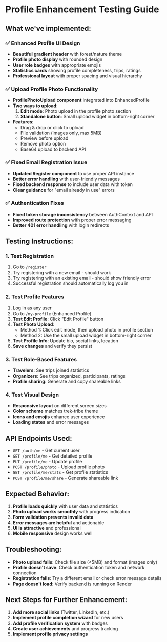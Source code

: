 # Profile Enhancement Testing Guide

## What we've implemented:

### ✅ Enhanced Profile UI Design
- **Beautiful gradient header** with forest/nature theme
- **Profile photo display** with rounded design
- **User role badges** with appropriate emojis
- **Statistics cards** showing profile completeness, trips, ratings
- **Professional layout** with proper spacing and visual hierarchy

### ✅ Upload Profile Photo Functionality
- **ProfilePhotoUpload component** integrated into EnhancedProfile
- **Two ways to upload**:
  1. **Edit mode**: Photo upload in the profile photo section
  2. **Standalone button**: Small upload widget in bottom-right corner
- **Features**:
  - Drag & drop or click to upload
  - File validation (images only, max 5MB)
  - Preview before upload
  - Remove photo option
  - Base64 upload to backend API

### ✅ Fixed Email Registration Issue
- **Updated Register component** to use proper API instance
- **Better error handling** with user-friendly messages
- **Fixed backend response** to include user data with token
- **Clear guidance** for "email already in use" errors

### ✅ Authentication Fixes
- **Fixed token storage inconsistency** between AuthContext and API
- **Improved route protection** with proper error messaging
- **Better 401 error handling** with login redirects

## Testing Instructions:

### 1. Test Registration
1. Go to `/register`
2. Try registering with a new email - should work
3. Try registering with an existing email - should show friendly error
4. Successful registration should automatically log you in

### 2. Test Profile Features
1. Log in as any user
2. Go to `/my-profile` (Enhanced Profile)
3. **Test Edit Profile**: Click "Edit Profile" button
4. **Test Photo Upload**: 
   - Method 1: Click edit mode, then upload photo in profile section
   - Method 2: Use the small upload widget in bottom-right corner
5. **Test Profile Info**: Update bio, social links, location
6. **Save changes** and verify they persist

### 3. Test Role-Based Features
- **Travelers**: See trips joined statistics
- **Organizers**: See trips organized, participants, ratings
- **Profile sharing**: Generate and copy shareable links

### 4. Test Visual Design
- **Responsive layout** on different screen sizes
- **Color scheme** matches trek-tribe theme
- **Icons and emojis** enhance user experience
- **Loading states** and error messages

## API Endpoints Used:

- `GET /auth/me` - Get current user
- `GET /profile/me` - Get detailed profile
- `PUT /profile/me` - Update profile
- `POST /profile/photo` - Upload profile photo
- `GET /profile/me/stats` - Get profile statistics
- `POST /profile/me/share` - Generate shareable link

## Expected Behavior:

1. **Profile loads quickly** with user data and statistics
2. **Photo upload works smoothly** with progress indication
3. **Form validation prevents invalid data**
4. **Error messages are helpful** and actionable
5. **UI is attractive** and professional
6. **Mobile responsive** design works well

## Troubleshooting:

- **Photo upload fails**: Check file size (<5MB) and format (images only)
- **Profile doesn't save**: Check authentication token and network connection
- **Registration fails**: Try a different email or check error message details
- **Page doesn't load**: Verify backend is running on Render

## Next Steps for Further Enhancement:

1. **Add more social links** (Twitter, LinkedIn, etc.)
2. **Implement profile completion wizard** for new users
3. **Add profile verification system** with badges
4. **Create user achievements** and progress tracking
5. **Implement profile privacy settings**